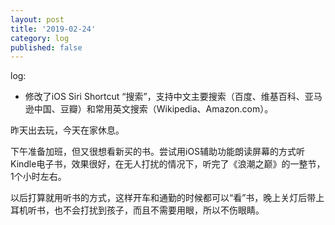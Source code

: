 ```yaml
---
layout: post
title: '2019-02-24'
category: log
published: false
---
```


log:

- 修改了iOS Siri Shortcut “搜索”，支持中文主要搜索（百度、维基百科、亚马逊中国、豆瓣）和常用英文搜索（Wikipedia、Amazon.com）。

昨天出去玩，今天在家休息。

下午准备加班，但又很想看新买的书。尝试用iOS辅助功能朗读屏幕的方式听Kindle电子书，效果很好，在无人打扰的情况下，听完了《浪潮之巅》的一整节，1个小时左右。

以后打算就用听书的方式，这样开车和通勤的时候都可以“看”书，晚上关灯后带上耳机听书，也不会打扰到孩子，而且不需要用眼，所以不伤眼睛。




